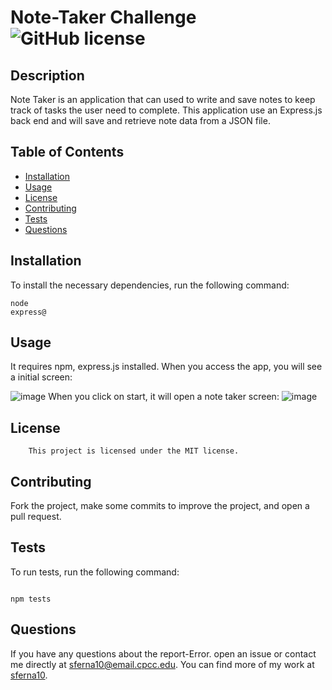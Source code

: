 # Note-Taker Challenge ![GitHub license](https://img.shields.io/badge/license-MIT-blue.svg)

## Description

Note Taker is an application that  can used to write and save notes to keep track of tasks the user need to complete.  This application use an Express.js back end and will save and retrieve note data from a JSON file.

## Table of Contents

* [Installation](#installation)
* [Usage](#usage)
* [License](#license)
* [Contributing](#contributing)
* [Tests](#test)
* [Questions](#questions)

## Installation

To install the necessary dependencies, run the following command:

```
node
express@

```

## Usage

It requires npm, express.js installed.
When you access the app, you will see a initial screen:

![image](https://github.com/sferna10/Note-Taker-Challenge/assets/139423719/59f2c647-49a9-44a0-91cc-57e1cfa218b2)
When you click on start, it will open a note taker screen:
![image](https://github.com/sferna10/Note-Taker-Challenge/assets/139423719/2802d816-e774-4394-b11f-5ea844b9f657)


## License 
    
        This project is licensed under the MIT license.

## Contributing

Fork the project, make some commits to improve the project, and open a pull request.

## Tests

To run tests, run the following command:
```

npm tests
```

## Questions

If you have any questions about the report-Error. open an issue or contact me  directly at sferna10@email.cpcc.edu. You can find more of my work at [sferna10](https://github.com/sferna10/).


